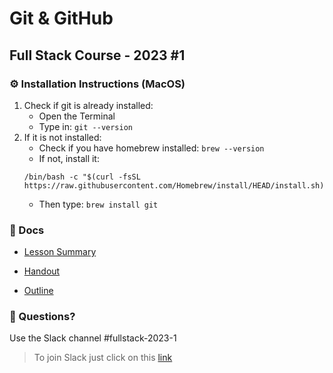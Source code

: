# Git & GitHub
## Full Stack Course - 2023 #1

### ⚙️ Installation Instructions (MacOS)

1. Check if git is already installed:
    - Open the Terminal
    - Type in: `git --version`
2. If it is not installed:
    - Check if you have homebrew installed: `brew --version`
    - If not, install it:
    ```
    /bin/bash -c "$(curl -fsSL https://raw.githubusercontent.com/Homebrew/install/HEAD/install.sh)"
    ```
    - Then type: `brew install git`

### 📄 Docs

- [Lesson Summary](/docs/summary.md)

- [Handout](/docs/Handout%20-%20Git%20%26%20GitHub.pdf)

- [Outline](https://...)


### 🤔 Questions?

Use the Slack channel #fullstack-2023-1

> To join Slack just click on this [link](https://hamburgcodingschool.slack.com/join/shared_invite/enQtMjczNDI3OTE4NzIwLTE2ZmNkNDk5YTg3MDFlOTY2ZmU2YzU5YTU4MTNhNDg4MTRhNTMwYzFiNTdlOTdhYzllYzg5YmVkYzljNWExY2U#/)
